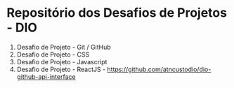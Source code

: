 # Repositório dos Desafios de Projetos - DIO

1. Desafio de Projeto - Git / GitHub
2. Desafio de Projeto - CSS
3. Desafio de Projeto - Javascript
4. Desafio de Projeto - ReactJS - https://github.com/atncustodio/dio-github-api-interface
